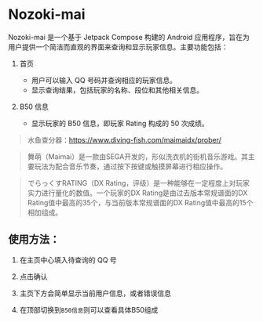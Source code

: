 # Nozoki-mai

Nozoki-mai 是一个基于 Jetpack Compose 构建的 Android 应用程序，旨在为用户提供一个简洁而直观的界面来查询和显示玩家信息。主要功能包括：

1. 首页

    - 用户可以输入 QQ 号码并查询相应的玩家信息。
    - 显示查询结果，包括玩家的名称、段位和其他相关信息。

2. B50 信息

    - 显示玩家的 B50 信息，即玩家 Rating 构成的 50 次成绩。

> 水鱼查分器：<https://www.diving-fish.com/maimaidx/prober/>

> 舞萌（Maimai）是一款由SEGA开发的，形似洗衣机的街机音乐游戏。其主要玩法为配合音乐节奏，通过按下按键或触摸屏幕进行相应操作。

> でらっくすRATING（DX Rating，评级）是一种能够在一定程度上对玩家实力进行量化的数值。一个玩家的DX Rating是由过去版本常规谱面的DX Rating值中最高的35个，与当前版本常规谱面的DX Rating值中最高的15个相加组成。


## 使用方法：

1. 在主页中心填入待查询的 QQ 号

2. 点击确认

3. 主页下方会简单显示当前用户信息，或者错误信息

4. 在顶部切换到`B50信息`则可以查看具体B50组成